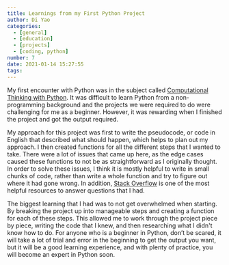 ```yaml
---
title: Learnings from my First Python Project
author: Di Yao
categories:
  - [general]
  - [education]
  - [projects]
  - [coding, python]
number: 7
date: 2021-01-14 15:27:55
tags:
---
```


My first encounter with Python was in the subject called [Computational Thinking with Python](https://handbooks.uwa.edu.au/unitdetails?code=CITS1401). It was difficult to learn Python from a non-programming background and the projects we were required to do were challenging for me as a beginner. However, it was rewarding when I finished the project and got the output required. 

My approach for this project was first to write the pseudocode, or code in English that described what should happen, which helps to plan out my approach. I then created functions for all the different steps that I wanted to take. There were a lot of issues that came up here, as the edge cases caused these functions to not be as straightforward as I originally thought. In order to solve these issues, I think it is mostly helpful to write in small chunks of code, rather than write a whole function and try to figure out where it had gone wrong. In addition, [Stack Overflow](https://stackoverflow.com/) is one of the most helpful resources to answer questions that I had. 

The biggest learning that I had was to not get overwhelmed when starting. By breaking the project up into manageable steps and creating a function for each of these steps. This allowed me to work through the project piece by piece, writing the code that I knew, and then researching what I didn't know how to do. For anyone who is a beginner in Python, don’t be scared, it will take a lot of trial and error in the beginning to get the output you want, but it will be a good learning experience, and with plenty of practice, you will become an expert in Python soon. 
